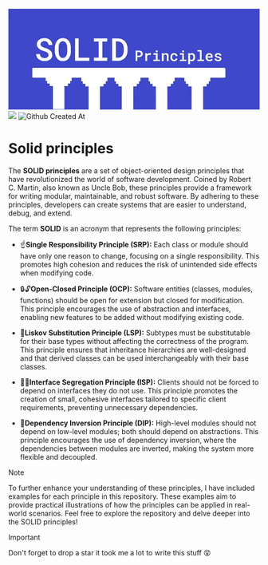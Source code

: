 ![](https://github.com/AmirTghizde/SOLID/blob/main/solid.jpg)<br/>
![](https://img.shields.io/badge/👨‍💻-By_AmirTghizde-blue?style=social)
![Github Created At](https://img.shields.io/github/created-at/AmirTghizde/SOLID?style=flat-square)

# Solid principles


The **SOLID principles** are a set of object-oriented design principles that have revolutionized the world of software development. Coined by Robert C. Martin, also known as Uncle Bob, these principles provide a framework for writing modular, maintainable, and robust software. By adhering to these principles, developers can create systems that are easier to understand, debug, and extend.

The term  **SOLID**  is an acronym that represents the following principles:

-   ☝**Single Responsibility Principle (SRP):**  Each class or module should have only one reason to change, focusing on a single responsibility. This promotes high cohesion and reduces the risk of unintended side effects when modifying code.
    
-   🔒🔓**Open-Closed Principle (OCP):**  Software entities (classes, modules, functions) should be open for extension but closed for modification. This principle encourages the use of abstraction and interfaces, enabling new features to be added without modifying existing code.
    
-   👥**Liskov Substitution Principle (LSP):**  Subtypes must be substitutable for their base types without affecting the correctness of the program. This principle ensures that inheritance hierarchies are well-designed and that derived classes can be used interchangeably with their base classes.
    
-   👨👩**Interface Segregation Principle (ISP):**  Clients should not be forced to depend on interfaces they do not use. This principle promotes the creation of small, cohesive interfaces tailored to specific client requirements, preventing unnecessary dependencies.
    
-   🤝**Dependency Inversion Principle (DIP):**  High-level modules should not depend on low-level modules; both should depend on abstractions. This principle encourages the use of dependency inversion, where the dependencies between modules are inverted, making the system more flexible and decoupled.
    
>[!NOTE]
To further enhance your understanding of these principles, I have included examples for each principle in this repository. These examples aim to provide practical illustrations of how the principles can be applied in real-world scenarios.
Feel free to explore the repository and delve deeper into the SOLID principles!

>[!IMPORTANT]
>Don't forget to drop a star it took me a lot to write this stuff 😵

